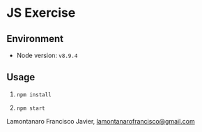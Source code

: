 JS Exercise
==============================================

Environment
----------------------------------------------

- Node version: `v8.9.4`

Usage
----------------------------------------------

1. `npm install`

2. `npm start`

Lamontanaro Francisco Javier, lamontanarofrancisco@gmail.com